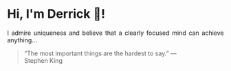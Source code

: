 # Hi, I'm Derrick 👋!
<p align="justify">I admire uniqueness and believe that a clearly focused mind can achieve anything...</p> 
<!-- #quote-start -->
<blockquote>&ldquo;The most important things are the hardest to say.&rdquo; &mdash; <footer>Stephen King</footer></blockquote>
<!-- #quote-end -->
